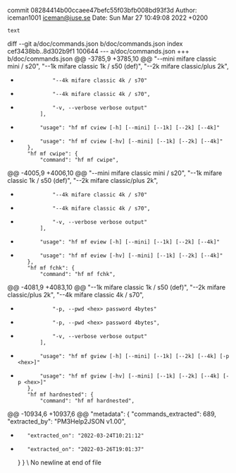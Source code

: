 commit 08284414b00ccaee47befc55f03bfb008bd93f3d
Author: iceman1001 <iceman@iuse.se>
Date:   Sun Mar 27 10:49:08 2022 +0200

    text

diff --git a/doc/commands.json b/doc/commands.json
index cef3438bb..8d302b9f1 100644
--- a/doc/commands.json
+++ b/doc/commands.json
@@ -3785,9 +3785,10 @@
                 "--mini mifare classic mini / s20",
                 "--1k mifare classic 1k / s50 (def)",
                 "--2k mifare classic/plus 2k",
-                "--4k mifare classic 4k / s70"
+                "--4k mifare classic 4k / s70",
+                "-v, --verbose verbose output"
             ],
-            "usage": "hf mf cview [-h] [--mini] [--1k] [--2k] [--4k]"
+            "usage": "hf mf cview [-hv] [--mini] [--1k] [--2k] [--4k]"
         },
         "hf mf cwipe": {
             "command": "hf mf cwipe",
@@ -4005,9 +4006,10 @@
                 "--mini mifare classic mini / s20",
                 "--1k mifare classic 1k / s50 (def)",
                 "--2k mifare classic/plus 2k",
-                "--4k mifare classic 4k / s70"
+                "--4k mifare classic 4k / s70",
+                "-v, --verbose verbose output"
             ],
-            "usage": "hf mf eview [-h] [--mini] [--1k] [--2k] [--4k]"
+            "usage": "hf mf eview [-hv] [--mini] [--1k] [--2k] [--4k]"
         },
         "hf mf fchk": {
             "command": "hf mf fchk",
@@ -4081,9 +4083,10 @@
                 "--1k mifare classic 1k / s50 (def)",
                 "--2k mifare classic/plus 2k",
                 "--4k mifare classic 4k / s70",
-                "-p, --pwd <hex> password 4bytes"
+                "-p, --pwd <hex> password 4bytes",
+                "-v, --verbose verbose output"
             ],
-            "usage": "hf mf gview [-h] [--mini] [--1k] [--2k] [--4k] [-p <hex>]"
+            "usage": "hf mf gview [-hv] [--mini] [--1k] [--2k] [--4k] [-p <hex>]"
         },
         "hf mf hardnested": {
             "command": "hf mf hardnested",
@@ -10934,6 +10937,6 @@
     "metadata": {
         "commands_extracted": 689,
         "extracted_by": "PM3Help2JSON v1.00",
-        "extracted_on": "2022-03-24T10:21:12"
+        "extracted_on": "2022-03-26T19:01:37"
     }
 }
\ No newline at end of file
